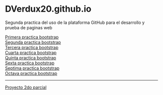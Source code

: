 # DVerdux20.github.io
Segunda practica del uso de la plataforma GitHub para el desarrollo y prueba de paginas web

<a href="https://DVerdux20.github.io/PracticaBootstrap/PracticaBootstrap1.html">Primera practica bootstrap</a><br>
<a href="https://DVerdux20.github.io/PracticaBootstrap/PracticaBootstrap2.html">Segunda practica bootstrap</a><br>
<a href="https://DVerdux20.github.io/PracticaBootstrap/PracticaBootstrap3.html">Tercera practica bootstrap</a><br>
<a href="https://DVerdux20.github.io/PracticaBootstrap/PracticaBootstrap4.html">Cuarta practica bootstrap</a><br>
<a href="https://DVerdux20.github.io/PracticaBootstrap/PracticaBootstrap5.html">Quinta practica bootstrap</a><br>
<a href="https://DVerdux20.github.io/PracticaBootstrap/PracticaBootstrap6.html">Sexta practica bootstrap</a><br>
<a href="https://DVerdux20.github.io/PracticaBootstrap/PracticaBootstrap7.html">Septima practica bootstrap</a><br>
<a href="https://DVerdux20.github.io/PracticaBootstrap/PracticaBootstrap8.html">Octava practica bootstrap</a><hr>
<a href="https://DVerdux20.github.io/Proyecto2doParcial.html">Proyecto 2do parcial</a>

